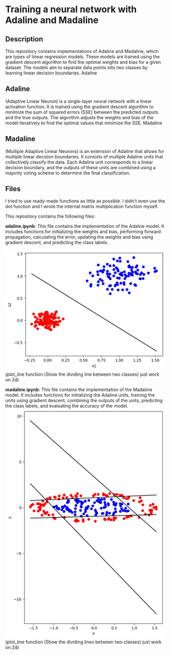 # Training a neural network with Adaline and Madaline
## Description

This repository contains implementations of Adaline and Madaline, which are types of linear regression models. These models are trained using the gradient descent algorithm to find the optimal weights and bias for a given dataset. The models aim to separate data points into two classes by learning linear decision boundaries.
Adaline

## Adaline
 (Adaptive Linear Neuron) is a single-layer neural network with a linear activation function. It is trained using the gradient descent algorithm to minimize the sum of squared errors (SSE) between the predicted outputs and the true outputs. The algorithm adjusts the weights and bias of the model iteratively to find the optimal values that minimize the SSE.
Madaline

## Madaline
 (Multiple Adaptive Linear Neurons) is an extension of Adaline that allows for multiple linear decision boundaries. It consists of multiple Adaline units that collectively classify the data. Each Adaline unit corresponds to a linear decision boundary, and the outputs of these units are combined using a majority voting scheme to determine the final classification.

## Files
I tried to use ready-made functions as little as possible. I didn't even use the dot function and I wrote the internal matrix multiplication function myself.

This repository contains the following files:

<b>adaline.ipynb</b>: This file contains the implementation of the Adaline model. It includes functions for initializing the weights and bias, performing forward propagation, calculating the error, updating the weights and bias using gradient descent, and predicting the class labels.

![Alt text](adaline.png)
(plot_line function (Show the dividing line between two classes) just work on 2d)

<b>madaline.ipynb</b>: This file contains the implementation of the Madaline model. It includes functions for initializing the Adaline units, training the units using gradient descent, combining the outputs of the units, predicting the class labels, and evaluating the accuracy of the model.
![Alt text](madaline.png)
(plot_line function (Show the dividing lines between two classes) just work on 2d)